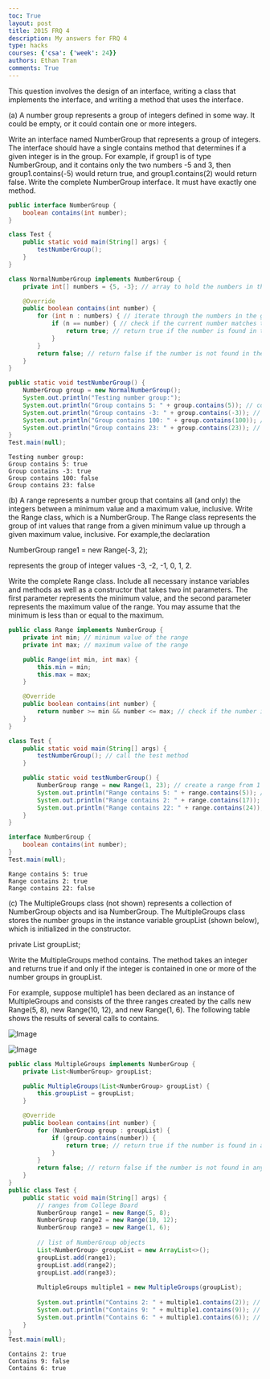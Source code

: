 ```yaml
---
toc: True
layout: post
title: 2015 FRQ 4
description: My answers for FRQ 4
type: hacks
courses: {'csa': {'week': 24}}
authors: Ethan Tran
comments: True
---
```


This question involves the design of an interface, writing a class that implements the interface, and writing a method that uses the interface.

(a) A number group represents a group of integers defined in some way. It could be empty, or it could contain one or more integers.

Write an interface named NumberGroup that represents a group of integers. The interface should have a single contains method that determines if a given integer is in the group. For example, if group1 is of type NumberGroup, and it contains only the two numbers -5 and 3, then group1.contains(-5) would return true, and group1.contains(2) would return false.
Write the complete NumberGroup interface. It must have exactly one method.


```java
public interface NumberGroup {
    boolean contains(int number);
}

class Test {
    public static void main(String[] args) {
        testNumberGroup();
    }
}

class NormalNumberGroup implements NumberGroup {
    private int[] numbers = {5, -3}; // array to hold the numbers in the group

    @Override
    public boolean contains(int number) {
        for (int n : numbers) { // iterate through the numbers in the group
            if (n == number) { // check if the current number matches the given number
                return true; // return true if the number is found in the group
            }
        }
        return false; // return false if the number is not found in the group
    }
}

public static void testNumberGroup() {
    NumberGroup group = new NormalNumberGroup();
    System.out.println("Testing number group:");
    System.out.println("Group contains 5: " + group.contains(5)); // contains 5, true
    System.out.println("Group contains -3: " + group.contains(-3)); // contains -3, true
    System.out.println("Group contains 100: " + group.contains(100)); // does not contain 100, false
    System.out.println("Group contains 23: " + group.contains(23)); // does not contain 23, false
}
Test.main(null);
```

    Testing number group:
    Group contains 5: true
    Group contains -3: true
    Group contains 100: false
    Group contains 23: false


(b) A range represents a number group that contains all (and only) the integers between a minimum value and a maximum value, inclusive.
Write the Range class, which is a NumberGroup. The Range class represents the group of int values that range from a given minimum value up through a given maximum value, inclusive. For example,the declaration

NumberGroup range1 = new Range(-3, 2);

represents the group of integer values -3, -2, -1, 0, 1, 2.

Write the complete Range class. Include all necessary instance variables and methods as well as a constructor that takes two int parameters. The first parameter represents the minimum value, and the second parameter represents the maximum value of the range. You may assume that the minimum is less than or equal to the maximum.



```java
public class Range implements NumberGroup {
    private int min; // minimum value of the range
    private int max; // maximum value of the range

    public Range(int min, int max) {
        this.min = min;
        this.max = max;
    }

    @Override
    public boolean contains(int number) {
        return number >= min && number <= max; // check if the number is within the range
    }
}

class Test {
    public static void main(String[] args) {
        testNumberGroup(); // call the test method
    }

    public static void testNumberGroup() {
        NumberGroup range = new Range(1, 23); // create a range from 1 to 23
        System.out.println("Range contains 5: " + range.contains(5)); // true
        System.out.println("Range contains 2: " + range.contains(17)); // true
        System.out.println("Range contains 22: " + range.contains(24)); // false
    }
}

interface NumberGroup {
    boolean contains(int number);
}
Test.main(null);
```

    Range contains 5: true
    Range contains 2: true
    Range contains 22: false


(c) The MultipleGroups class (not shown) represents a collection of NumberGroup objects and isa NumberGroup. The MultipleGroups class stores the number groups in the instance variable groupList (shown below), which is initialized in the constructor.

private List<NumberGroup> groupList;

Write the MultipleGroups method contains. The method takes an integer and returns true if and only if the integer is contained in one or more of the number groups in groupList.

For example, suppose multiple1 has been declared as an instance of MultipleGroups and consists of the three ranges created by the calls new Range(5, 8), new Range(10, 12), and new Range(1, 6). The following table shows the results of several calls to contains.

![Image](https://github.com/nighthawkcoders/teacher_portfolio/assets/109186517/e1ece99b-12cf-4990-b2d1-48c42cc6fc10)

![Image](https://github.com/nighthawkcoders/teacher_portfolio/assets/109186517/9f8f2d8b-c4b4-440c-935e-56b5c8bce226)



```java
public class MultipleGroups implements NumberGroup {
    private List<NumberGroup> groupList;

    public MultipleGroups(List<NumberGroup> groupList) {
        this.groupList = groupList;
    }

    @Override
    public boolean contains(int number) {
        for (NumberGroup group : groupList) {
            if (group.contains(number)) {
                return true; // return true if the number is found in any group
            }
        }
        return false; // return false if the number is not found in any group
    }
}
public class Test {
    public static void main(String[] args) {
        // ranges from College Board
        NumberGroup range1 = new Range(5, 8);
        NumberGroup range2 = new Range(10, 12);
        NumberGroup range3 = new Range(1, 6);
        
        // list of NumberGroup objects
        List<NumberGroup> groupList = new ArrayList<>();
        groupList.add(range1);
        groupList.add(range2);
        groupList.add(range3);
        
        MultipleGroups multiple1 = new MultipleGroups(groupList);
        
        System.out.println("Contains 2: " + multiple1.contains(2)); // true
        System.out.println("Contains 9: " + multiple1.contains(9)); // false, 9 is not included :(
        System.out.println("Contains 6: " + multiple1.contains(6)); // true
    }
}
Test.main(null);
```

    Contains 2: true
    Contains 9: false
    Contains 6: true

